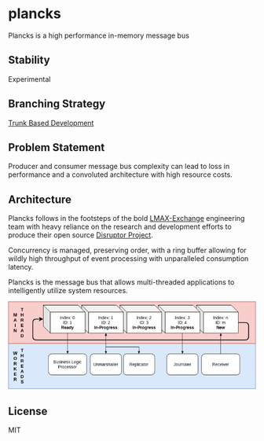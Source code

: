 # plancks

Plancks is a high performance in-memory message bus

## Stability

Experimental

## Branching Strategy

[Trunk Based Development](https://trunkbaseddevelopment.com/)

## Problem Statement

Producer and consumer message bus complexity can lead to loss in performance and a convoluted architecture with high resource costs.

## Architecture

Plancks follows in the footsteps of the bold [LMAX-Exchange](https://github.com/LMAX-Exchange/) engineering team with heavy reliance on the research and development efforts to produce their open source [Disruptor Project](https://github.com/LMAX-Exchange/disruptor/). 

Concurrency is managed, preserving order, with a ring buffer allowing for wildly high throughput of event processing with unparalleled consumption latency.

Plancks is the message bus that allows multi-threaded applications to intelligently utilize system resources.

![plancks architecture](assets/plancks-read-write.png)

## License

MIT
